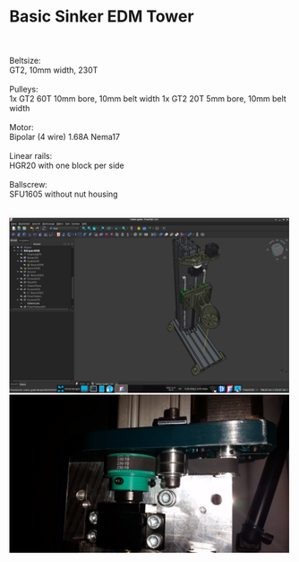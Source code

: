 # Basic Sinker EDM Tower
<br/>
<br/>
Beltsize: 
<br/>
GT2, 10mm width, 230T
<br/>
<br/>
Pulleys:
<br/>
1x GT2 60T 10mm bore, 10mm belt width
1x GT2 20T 5mm bore, 10mm belt width
<br/>
<br/>
Motor: 
<br/>
Bipolar (4 wire) 1.68A Nema17
<br/>
<br/>
Linear rails: 
<br/>
HGR20 with one block per side
<br/>
<br/>
Ballscrew: <br/>
SFU1605 without nut housing
<br/>
<br/>
<br/>
<img width="500" src="./sinker-thumb.png" />
<br/>
<img width="500" src="./drive.jpg" />

